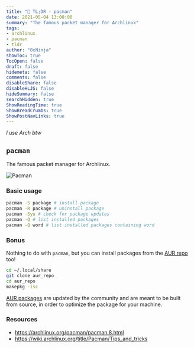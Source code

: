 ```yaml
---
title: "🚀 TL;DR - pacman"
date: 2021-05-04 13:00:00
summary: "The famous packet manager for Archlinux"
tags:
- archlinux
- pacman
- tldr
author: "0xNinja"
showToc: true
TocOpen: false
draft: false
hidemeta: false
comments: false
disableShare: false
disableHLJS: false
hideSummary: false
searchHidden: true
ShowReadingTime: true
ShowBreadCrumbs: true
ShowPostNavLinks: true
---
```


*I use Arch btw*

## `pacman`

The famous packet manager for Archlinux.

![Pacman](https://media.giphy.com/media/jxJjBMvqEvMSA/giphy.gif)

### Basic usage

```sh
pacman -S package # install package
pacman -R package # uninstall package
pacman -Syu # check for package updates
pacman -Q # list installed packages
pacman -Q word # list installed packages containing word
```

### Bonus

Nothing to do with `pacman`, but you can install packages from the [AUR repo](https://aur.archlinux.org/) too!

```sh
cd ~/.local/share
git clone aur_repo
cd aur_repo
makepkg -isc
```

[AUR packages](https://wiki.archlinux.org/title/Arch_User_Repository) are updated by the community and are meant to be built from source, in order to optimize the package for your machine.

### Resources

* https://archlinux.org/pacman/pacman.8.html
* https://wiki.archlinux.org/title/Pacman/Tips_and_tricks
